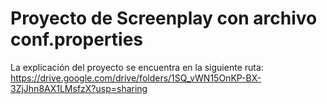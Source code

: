 # Proyecto de Screenplay con archivo conf.properties
La explicación del proyecto se encuentra en la siguiente ruta: https://drive.google.com/drive/folders/1SQ_vWN15OnKP-BX-3ZjJhn8AX1LMsfzX?usp=sharing
